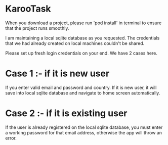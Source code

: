 # KarooTask

When you download a project, please run 'pod install' in terminal to ensure that the project runs smoothly.

I am maintaining a local sqlite database as you requested. The credentials that we had already created on local machines couldn't be shared.

Please set up fresh login credentials on your end. We have 2 cases here.

Case 1 :- if it is new user
===========================

If you enter valid email and password and country. If it is new user, it will save into local sqlite database and navigate to home screen automatically.

Case 2 :- if it is existing user 
================================

If the user is already registered on the local sqlite database, you must enter a working password for that email address, otherwise the app will throw an error.
